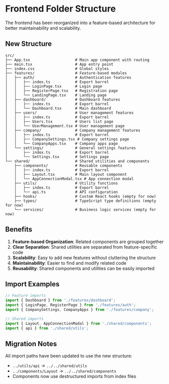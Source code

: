 # Frontend Folder Structure

The frontend has been reorganized into a feature-based architecture for better maintainability and scalability.

## New Structure

```
src/
├── App.tsx                    # Main app component with routing
├── main.tsx                   # App entry point
├── index.css                  # Global styles
├── features/                  # Feature-based modules
│   ├── auth/                  # Authentication features
│   │   ├── index.ts           # Export barrel
│   │   ├── LoginPage.tsx      # Login page
│   │   ├── RegisterPage.tsx   # Registration page
│   │   └── LandingPage.tsx    # Landing page
│   ├── dashboard/             # Dashboard features
│   │   ├── index.ts           # Export barrel
│   │   └── Dashboard.tsx      # Main dashboard
│   ├── users/                 # User management features
│   │   ├── index.ts           # Export barrel
│   │   ├── Users.tsx          # Users list page
│   │   └── UserManagement.tsx # User management page
│   ├── company/               # Company management features
│   │   ├── index.ts           # Export barrel
│   │   ├── CompanySettings.tsx # Company settings page
│   │   └── CompanyApps.tsx    # Company apps page
│   └── settings/              # General settings features
│       ├── index.ts           # Export barrel
│       └── Settings.tsx       # Settings page
└── shared/                    # Shared utilities and components
    ├── components/            # Reusable components
    │   ├── index.ts           # Export barrel
    │   ├── Layout.tsx         # Main layout component
    │   └── AppConnectionModal.tsx # App connection modal
    ├── utils/                 # Utility functions
    │   ├── index.ts           # Export barrel
    │   └── api.ts             # API configuration
    ├── hooks/                 # Custom React hooks (empty for now)
    ├── types/                 # TypeScript type definitions (empty for now)
    └── services/              # Business logic services (empty for now)
```

## Benefits

1. **Feature-based Organization**: Related components are grouped together
2. **Clear Separation**: Shared utilities are separated from feature-specific code
3. **Scalability**: Easy to add new features without cluttering the structure
4. **Maintainability**: Easier to find and modify related code
5. **Reusability**: Shared components and utilities can be easily imported

## Import Examples

```typescript
// Feature imports
import { Dashboard } from './features/dashboard';
import { LoginPage, RegisterPage } from './features/auth';
import { CompanySettings, CompanyApps } from './features/company';

// Shared imports
import { Layout, AppConnectionModal } from './shared/components';
import { api } from './shared/utils';
```

## Migration Notes

All import paths have been updated to use the new structure:
- `../utils/api` → `../../shared/utils`
- `../components/Layout` → `../../shared/components`
- Components now use destructured imports from index files
